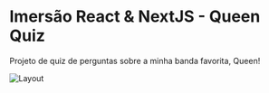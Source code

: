 # Imersão React & NextJS - Queen Quiz

Projeto de quiz de perguntas sobre a minha banda favorita, Queen!

![Layout](https://github.com/beatrizsabbatini/alura-quiz-queen/blob/main/assets/layout.png)

